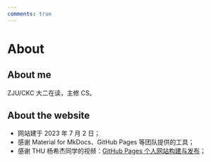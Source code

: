 ```yaml
---
comments: true
---
```


# About

## About me

ZJU/CKC 大二在读，主修 CS。

## About the website

- 网站建于 2023 年 7 月 2 日；
- 感谢 Material for MkDocs、GitHub Pages 等团队提供的工具；
- 感谢 THU 杨希杰同学的视频：[GitHub Pages 个人网站构建与发布](https://www.bilibili.com/video/BV1hL4y1w72r)；